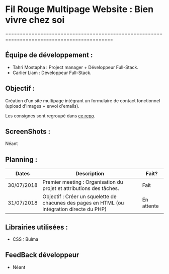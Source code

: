# Fil Rouge Multipage Website : Bien vivre chez soi
===========================================================================================
## Équipe de développement :
* Tahri Mostapha : Project manager + Développeur Full-Stack.
* Carlier Liam : Développeur Full-Stack.

## Objectif :
Création d'un site multipage intégrant un formulaire de contact fonctionnel (upload d'images + envoi d'emails).

Les consignes sont regroupé dans [ce repo](https://github.com/becodeorg/lovelace-2/tree/master/Projects/multipage-website-in-php).

## ScreenShots :
Néant

## Planning :
| Dates | Description | Fait? |
| ----- | ----------- | ----- |
| 30/07/2018   | Premier meeting : Organisation du projet et attributions des tâches.|Fait|
| 31/07/2018 | Objectif : Créer un squelette de chacunes des pages en HTML (ou intégration directe du PHP)|En attente|

## Librairies utilisées :
* CSS : Bulma

## FeedBack développeur
* Néant

